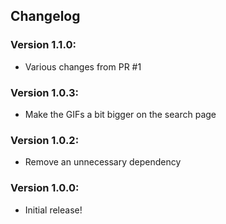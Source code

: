 ## Changelog

### Version 1.1.0:
- Various changes from PR #1

### Version 1.0.3:
- Make the GIFs a bit bigger on the search page

### Version 1.0.2:
- Remove an unnecessary dependency

### Version 1.0.0:
- Initial release!
